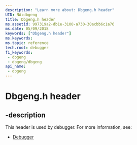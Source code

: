 ```yaml
---
description: "Learn more about: Dbgeng.h header"
UID: NA:dbgeng
title: Dbgeng.h header
ms.assetid: 997319a2-db1e-3100-a730-30acbb6c1a76
ms.date: 05/09/2018
keywords: ["Dbgeng.h header"]
ms.keywords: 
ms.topic: reference
tech.root: debugger
f1_keywords:
 - dbgeng
 - dbgeng/dbgeng
api_name:
 - dbgeng
---
```


# Dbgeng.h header


## -description

This header is used by debugger. For more information, see:

- [Debugger](../_debugger/index.md)

